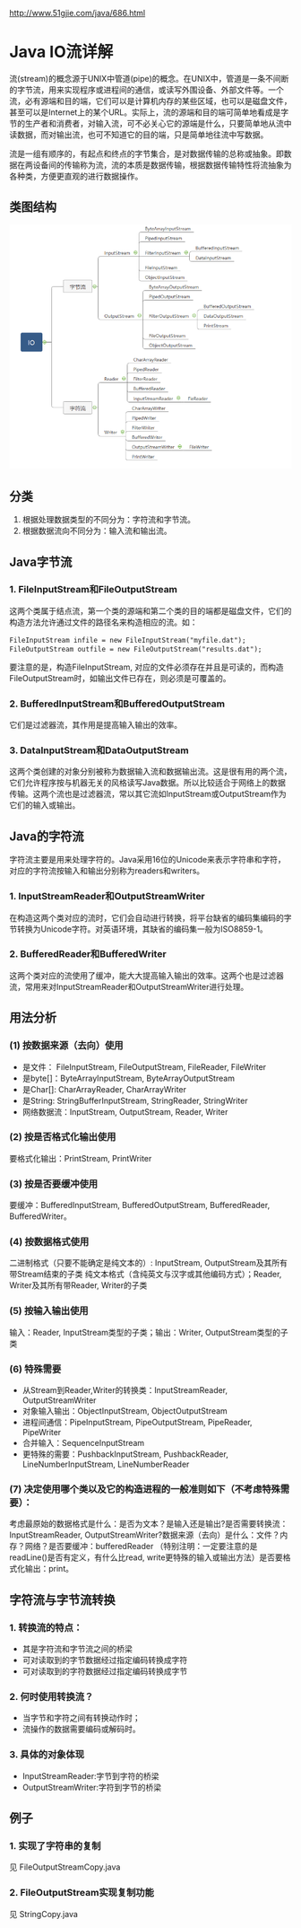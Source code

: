 http://www.51gjie.com/java/686.html

# Java IO流详解

流(stream)的概念源于UNIX中管道(pipe)的概念。在UNIX中，管道是一条不间断的字节流，用来实现程序或进程间的通信，或读写外围设备、外部文件等。一个流，必有源端和目的端，它们可以是计算机内存的某些区域，也可以是磁盘文件，甚至可以是Internet上的某个URL。实际上，流的源端和目的端可简单地看成是字节的生产者和消费者，对输入流，可不必关心它的源端是什么，只要简单地从流中读数据，而对输出流，也可不知道它的目的端，只是简单地往流中写数据。

流是一组有顺序的，有起点和终点的字节集合，是对数据传输的总称或抽象。即数据在两设备间的传输称为流，流的本质是数据传输，根据数据传输特性将流抽象为各种类，方便更直观的进行数据操作。 

## 类图结构

![IO](IO.png)

## 分类
1. 根据处理数据类型的不同分为：字符流和字节流。
2. 根据数据流向不同分为：输入流和输出流。

## Java字节流
### 1. FileInputStream和FileOutputStream

这两个类属于结点流，第一个类的源端和第二个类的目的端都是磁盘文件，它们的构造方法允许通过文件的路径名来构造相应的流。如：
``` 
FileInputStream infile = new FileInputStream("myfile.dat");
FileOutputStream outfile = new FileOutputStream("results.dat");
```
要注意的是，构造FileInputStream, 对应的文件必须存在并且是可读的，而构造FileOutputStream时，如输出文件已存在，则必须是可覆盖的。
### 2. BufferedInputStream和BufferedOutputStream

它们是过滤器流，其作用是提高输入输出的效率。
### 3. DataInputStream和DataOutputStream

这两个类创建的对象分别被称为数据输入流和数据输出流。这是很有用的两个流，它们允许程序按与机器无关的风格读写Java数据。所以比较适合于网络上的数据传输。这两个流也是过滤器流，常以其它流如InputStream或OutputStream作为它们的输入或输出。

## Java的字符流
字符流主要是用来处理字符的。Java采用16位的Unicode来表示字符串和字符，对应的字符流按输入和输出分别称为readers和writers。

### 1. InputStreamReader和OutputStreamWriter
在构造这两个类对应的流时，它们会自动进行转换，将平台缺省的编码集编码的字节转换为Unicode字符。对英语环境，其缺省的编码集一般为ISO8859-1。

### 2. BufferedReader和BufferedWriter
这两个类对应的流使用了缓冲，能大大提高输入输出的效率。这两个也是过滤器流，常用来对InputStreamReader和OutputStreamWriter进行处理。

## 用法分析
### (1) 按数据来源（去向）使用
- 是文件： FileInputStream, FileOutputStream, FileReader, FileWriter
- 是byte[]：ByteArrayInputStream, ByteArrayOutputStream
- 是Char[]: CharArrayReader, CharArrayWriter
- 是String: StringBufferInputStream, StringReader, StringWriter
- 网络数据流：InputStream, OutputStream, Reader, Writer 

### (2) 按是否格式化输出使用
要格式化输出：PrintStream, PrintWriter 

### (3) 按是否要缓冲使用
要缓冲：BufferedInputStream, BufferedOutputStream, BufferedReader, BufferedWriter。

### (4) 按数据格式使用
二进制格式（只要不能确定是纯文本的）: InputStream, OutputStream及其所有带Stream结束的子类
纯文本格式（含纯英文与汉字或其他编码方式）；Reader, Writer及其所有带Reader, Writer的子类 

### (5) 按输入输出使用
输入：Reader, InputStream类型的子类；输出：Writer, OutputStream类型的子类 

### (6) 特殊需要
- 从Stream到Reader,Writer的转换类：InputStreamReader, OutputStreamWriter
- 对象输入输出：ObjectInputStream, ObjectOutputStream
- 进程间通信：PipeInputStream, PipeOutputStream, PipeReader, PipeWriter 
- 合并输入：SequenceInputStream
- 更特殊的需要：PushbackInputStream, PushbackReader, LineNumberInputStream, LineNumberReader

### (7) 决定使用哪个类以及它的构造进程的一般准则如下（不考虑特殊需要）： 
考虑最原始的数据格式是什么：是否为文本？是输入还是输出?是否需要转换流：InputStreamReader, OutputStreamWriter?数据来源（去向）是什么：文件？内存？网络？是否要缓冲：bufferedReader （特别注明：一定要注意的是readLine()是否有定义，有什么比read, write更特殊的输入或输出方法）是否要格式化输出：print。

## 字符流与字节流转换
### 1. 转换流的特点：
- 其是字符流和字节流之间的桥梁
- 可对读取到的字节数据经过指定编码转换成字符
- 可对读取到的字符数据经过指定编码转换成字节

### 2. 何时使用转换流？
- 当字节和字符之间有转换动作时；
- 流操作的数据需要编码或解码时。

### 3. 具体的对象体现
- InputStreamReader:字节到字符的桥梁
- OutputStreamWriter:字符到字节的桥梁
## 例子
### 1. 实现了字符串的复制 
见 FileOutputStreamCopy.java
### 2. FileOutputStream实现复制功能
见 StringCopy.java

